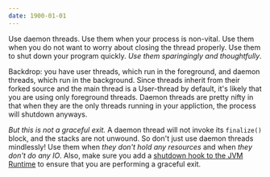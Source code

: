 ```yaml
---
date: 1900-01-01
---
```



Use daemon threads. Use them when your process is non-vital. Use them
when you do not want to worry about closing the thread properly. Use
them to shut down your program quickly. _Use them sparingingly and
thoughtfully_.

Backdrop: you have user threads, which run in the foreground, and daemon
threads, which run in the background. Since threads inherit from their
forked source and the main thread is a User-thread by default, it's
likely that you are using only foreground threads. Daemon threads are
pretty nifty in that when they are the only threads running in your
appliction, the process will shutdown anyways.

_But this is not a graceful exit._ A daemon thread will not invoke its
`finalize()` block, and the stacks are not unwound. So don't just use
daemon threads mindlessly! Use them when _they don't hold any resources_
and when _they don't do any IO_. Also, make sure you add a [shutdown hook
to the JVM Runtime][1] to ensure that you are performing a graceful exit.

[1]: http://stackoverflow.com/questions/8663107/how-does-the-jvm-terminate-daemon-threads-or-how-to-write-daemon-threads-that-t

